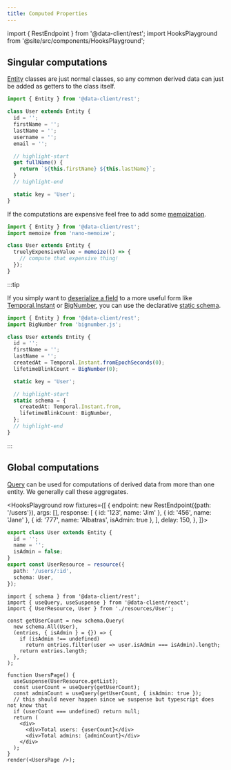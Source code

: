 ```yaml
---
title: Computed Properties
---
```


import { RestEndpoint } from '@data-client/rest';
import HooksPlayground from '@site/src/components/HooksPlayground';

## Singular computations

[Entity](../api/Entity.md) classes are just normal classes, so any common derived data can just be added as
getters to the class itself.

```typescript
import { Entity } from '@data-client/rest';

class User extends Entity {
  id = '';
  firstName = '';
  lastName = '';
  username = '';
  email = '';

  // highlight-start
  get fullName() {
    return `${this.firstName} ${this.lastName}`;
  }
  // highlight-end

  static key = 'User';
}
```

If the computations are expensive feel free to add some
[memoization](https://github.com/anywhichway/nano-memoize).

```typescript
import { Entity } from '@data-client/rest';
import memoize from 'nano-memoize';

class User extends Entity {
  truelyExpensiveValue = memoize(() => {
    // compute that expensive thing!
  });
}
```

:::tip

If you simply want to [deserialize a field](./network-transform.md#deserializing-fields) to a more useful form like [Temporal.Instant](https://tc39.es/proposal-temporal/docs/instant.html) or [BigNumber](https://github.com/MikeMcl/bignumber.js), you can use
the declarative [static schema](./network-transform.md#deserializing-fields).

```typescript
import { Entity } from '@data-client/rest';
import BigNumber from 'bignumber.js';

class User extends Entity {
  id = '';
  firstName = '';
  lastName = '';
  createdAt = Temporal.Instant.fromEpochSeconds(0);
  lifetimeBlinkCount = BigNumber(0);

  static key = 'User';

  // highlight-start
  static schema = {
    createdAt: Temporal.Instant.from,
    lifetimeBlinkCount: BigNumber,
  };
  // highlight-end
}
```

:::

## Global computations

[Query](../api/Query.md) can be used for computations of derived data from more than
one entity. We generally call these aggregates.

<HooksPlayground row fixtures={[
{
endpoint: new RestEndpoint({path: '/users'}),
args: [],
response: [
{ id: '123', name: 'Jim' },
{ id: '456', name: 'Jane' },
{ id: '777', name: 'Albatras', isAdmin: true },
],
delay: 150,
},
]}>

```ts title="resources/User" collapsed
export class User extends Entity {
  id = '';
  name = '';
  isAdmin = false;
}
export const UserResource = resource({
  path: '/users/:id',
  schema: User,
});
```

```tsx title="UsersPage"
import { schema } from '@data-client/rest';
import { useQuery, useSuspense } from '@data-client/react';
import { UserResource, User } from './resources/User';

const getUserCount = new schema.Query(
  new schema.All(User),
  (entries, { isAdmin } = {}) => {
    if (isAdmin !== undefined)
      return entries.filter(user => user.isAdmin === isAdmin).length;
    return entries.length;
  },
);

function UsersPage() {
  useSuspense(UserResource.getList);
  const userCount = useQuery(getUserCount);
  const adminCount = useQuery(getUserCount, { isAdmin: true });
  // this should never happen since we suspense but typescript does not know that
  if (userCount === undefined) return null;
  return (
    <div>
      <div>Total users: {userCount}</div>
      <div>Total admins: {adminCount}</div>
    </div>
  );
}
render(<UsersPage />);
```

</HooksPlayground>
